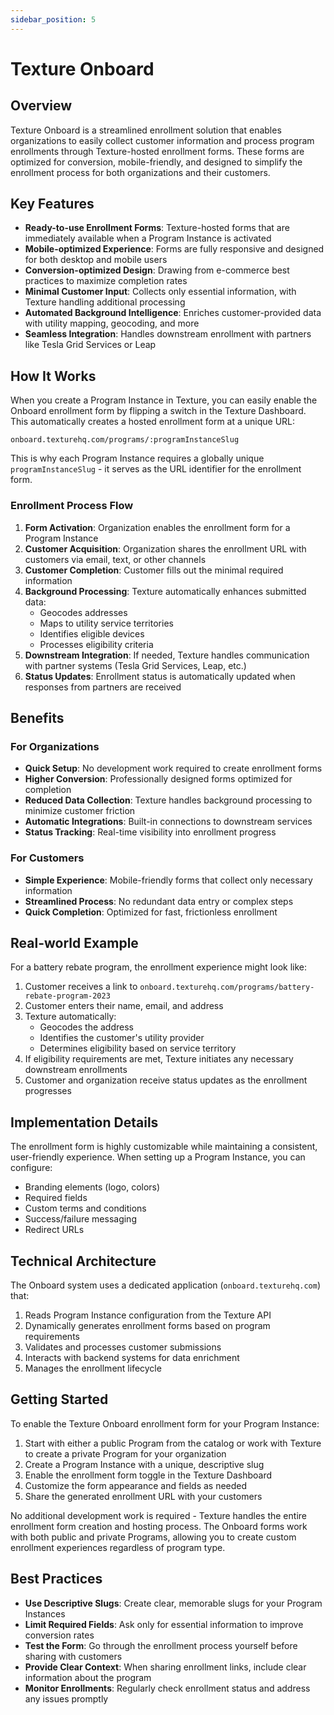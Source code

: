 ```yaml
---
sidebar_position: 5
---
```


# Texture Onboard

## Overview

Texture Onboard is a streamlined enrollment solution that enables organizations to easily collect customer information and process program enrollments through Texture-hosted enrollment forms. These forms are optimized for conversion, mobile-friendly, and designed to simplify the enrollment process for both organizations and their customers.

## Key Features

- **Ready-to-use Enrollment Forms**: Texture-hosted forms that are immediately available when a Program Instance is activated
- **Mobile-optimized Experience**: Forms are fully responsive and designed for both desktop and mobile users
- **Conversion-optimized Design**: Drawing from e-commerce best practices to maximize completion rates
- **Minimal Customer Input**: Collects only essential information, with Texture handling additional processing
- **Automated Background Intelligence**: Enriches customer-provided data with utility mapping, geocoding, and more
- **Seamless Integration**: Handles downstream enrollment with partners like Tesla Grid Services or Leap

## How It Works

When you create a Program Instance in Texture, you can easily enable the Onboard enrollment form by flipping a switch in the Texture Dashboard. This automatically creates a hosted enrollment form at a unique URL:

```
onboard.texturehq.com/programs/:programInstanceSlug
```

This is why each Program Instance requires a globally unique `programInstanceSlug` - it serves as the URL identifier for the enrollment form.

### Enrollment Process Flow

1. **Form Activation**: Organization enables the enrollment form for a Program Instance
2. **Customer Acquisition**: Organization shares the enrollment URL with customers via email, text, or other channels
3. **Customer Completion**: Customer fills out the minimal required information
4. **Background Processing**: Texture automatically enhances submitted data:
   - Geocodes addresses
   - Maps to utility service territories
   - Identifies eligible devices
   - Processes eligibility criteria
5. **Downstream Integration**: If needed, Texture handles communication with partner systems (Tesla Grid Services, Leap, etc.)
6. **Status Updates**: Enrollment status is automatically updated when responses from partners are received

## Benefits

### For Organizations

- **Quick Setup**: No development work required to create enrollment forms
- **Higher Conversion**: Professionally designed forms optimized for completion
- **Reduced Data Collection**: Texture handles background processing to minimize customer friction
- **Automatic Integrations**: Built-in connections to downstream services
- **Status Tracking**: Real-time visibility into enrollment progress

### For Customers

- **Simple Experience**: Mobile-friendly forms that collect only necessary information
- **Streamlined Process**: No redundant data entry or complex steps
- **Quick Completion**: Optimized for fast, frictionless enrollment

## Real-world Example

For a battery rebate program, the enrollment experience might look like:

1. Customer receives a link to `onboard.texturehq.com/programs/battery-rebate-program-2023`
2. Customer enters their name, email, and address
3. Texture automatically:
   - Geocodes the address
   - Identifies the customer's utility provider
   - Determines eligibility based on service territory
4. If eligibility requirements are met, Texture initiates any necessary downstream enrollments
5. Customer and organization receive status updates as the enrollment progresses

## Implementation Details

The enrollment form is highly customizable while maintaining a consistent, user-friendly experience. When setting up a Program Instance, you can configure:

- Branding elements (logo, colors)
- Required fields
- Custom terms and conditions
- Success/failure messaging
- Redirect URLs

## Technical Architecture

The Onboard system uses a dedicated application (`onboard.texturehq.com`) that:

1. Reads Program Instance configuration from the Texture API
2. Dynamically generates enrollment forms based on program requirements
3. Validates and processes customer submissions
4. Interacts with backend systems for data enrichment
5. Manages the enrollment lifecycle

## Getting Started

To enable the Texture Onboard enrollment form for your Program Instance:

1. Start with either a public Program from the catalog or work with Texture to create a private Program for your organization
2. Create a Program Instance with a unique, descriptive slug
3. Enable the enrollment form toggle in the Texture Dashboard
4. Customize the form appearance and fields as needed
5. Share the generated enrollment URL with your customers

No additional development work is required - Texture handles the entire enrollment form creation and hosting process. The Onboard forms work with both public and private Programs, allowing you to create custom enrollment experiences regardless of program type.

## Best Practices

- **Use Descriptive Slugs**: Create clear, memorable slugs for your Program Instances
- **Limit Required Fields**: Ask only for essential information to improve conversion rates
- **Test the Form**: Go through the enrollment process yourself before sharing with customers
- **Provide Clear Context**: When sharing enrollment links, include clear information about the program
- **Monitor Enrollments**: Regularly check enrollment status and address any issues promptly
